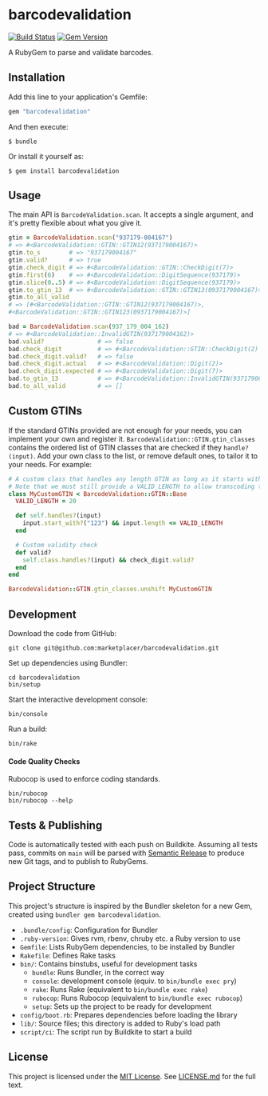 barcodevalidation
=================

[![Build Status][ci-badge]][ci]
[![Gem Version][rubygems-badge]][rubygems]

[ci]: <https://buildkite.com/marketplacer/barcodevalidation>
[ci-badge]: <https://badge.buildkite.com/d0d578653bc319cd41e9adb2ac23f1c0d59cf56ee6cc329d78.svg?branch=main>
[rubygems]: <https://badge.fury.io/rb/barcodevalidation>
[rubygems-badge]: <https://badge.fury.io/rb/barcodevalidation.svg>

A RubyGem to parse and validate barcodes.



Installation
------------

Add this line to your application's Gemfile:

```ruby
gem "barcodevalidation"
```

And then execute:

    $ bundle

Or install it yourself as:

    $ gem install barcodevalidation



Usage
-----

The main API is `BarcodeValidation.scan`. It accepts a single argument,
and it's pretty flexible about what you give it.

```ruby
gtin = BarcodeValidation.scan("937179-004167")
# => #<BarcodeValidation::GTIN::GTIN12(937179004167)>
gtin.to_s        # => "937179004167"
gtin.valid?      # => true
gtin.check_digit # => #<BarcodeValidation::GTIN::CheckDigit(7)>
gtin.first(6)    # => #<BarcodeValidation::DigitSequence(937179)>
gtin.slice(0..5) # => #<BarcodeValidation::DigitSequence(937179)>
gtin.to_gtin_13  # => #<BarcodeValidation::GTIN::GTIN13(0937179004167)>
gtin.to_all_valid
# => [#<BarcodeValidation::GTIN::GTIN12(937179004167)>,
#<BarcodeValidation::GTIN::GTIN123(0937179004167)>]

bad = BarcodeValidation.scan(937_179_004_162)
# => #<BarcodeValidation::InvalidGTIN(937179004162)>
bad.valid?               # => false
bad.check_digit          # => #<BarcodeValidation::GTIN::CheckDigit(2) invalid: expected 7>
bad.check_digit.valid?   # => false
bad.check_digit.actual   # => #<BarcodeValidation::Digit(2)>
bad.check_digit.expected # => #<BarcodeValidation::Digit(7)>
bad.to_gtin_13           # => #<BarcodeValidation::InvalidGTIN(937179004162)>
bad.to_all_valid         # => []
```


Custom GTINs
------------

If the standard GTINs provided are not enough for your needs, you can implement your own and register it.
`BarcodeValidation::GTIN.gtin_classes` contains the ordered list of GTIN classes that are checked if they `handle?(input)`.
Add your own class to the list, or remove default ones, to tailor it to your needs. For example:

```ruby
# A custom class that handles any length GTIN as long as it starts with "123".
# Note that we must still provide a VALID_LENGTH to allow transcoding to other GTINs by zero-padding.
class MyCustomGTIN < BarcodeValidation::GTIN::Base
  VALID_LENGTH = 20

  def self.handles?(input)
    input.start_with?("123") && input.length <= VALID_LENGTH
  end

  # Custom validity check
  def valid?
    self.class.handles?(input) && check_digit.valid?
  end
end

BarcodeValidation::GTIN.gtin_classes.unshift MyCustomGTIN
```


Development
-----------

Download the code from GitHub:

```
git clone git@github.com:marketplacer/barcodevalidation.git
```

Set up dependencies using Bundler:

```
cd barcodevalidation
bin/setup
```

Start the interactive development console:

```
bin/console
```

Run a build:

```
bin/rake
```

#### Code Quality Checks

Rubocop is used to enforce coding standards.

```
bin/rubocop
bin/rubocop --help
```



Tests & Publishing
----------------------

Code is automatically tested with each push on Buildkite. Assuming all tests pass, commits on `main` will be parsed with [Semantic Release](https://github.com/semantic-release/semantic-release) to produce new Git tags, and to publish to RubyGems.



Project Structure
-----------------
This project's structure is inspired by the Bundler skeleton for a new
Gem, created using `bundler gem barcodevalidation`.

* `.bundle/config`: Configuration for Bundler
* `.ruby-version`: Gives rvm, rbenv, chruby etc. a Ruby version to use
* `Gemfile`: Lists RubyGem dependencies, to be installed by Bundler
* `Rakefile`: Defines Rake tasks
* `bin/`: Contains binstubs, useful for development tasks
    * `bundle`: Runs Bundler, in the correct way
    * `console`: development console (equiv. to `bin/bundle exec pry`)
    * `rake`: Runs Rake (equivalent to `bin/bundle exec rake`)
    * `rubocop`: Runs Rubocop (equivalent to `bin/bundle exec rubocop`)
    * `setup`: Sets up the project to be ready for development
* `config/boot.rb`: Prepares dependencies before loading the library
* `lib/`: Source files; this directory is added to Ruby's load path
* `script/ci`: The script run by Buildkite to start a build



License
-------

This project is licensed under the [MIT License]. See [LICENSE.md] for
the full text.

[MIT License]: <https://opensource.org/licenses/MIT>
[LICENSE.md]: <https://github.com/marketplacer/barcodevalidation/blob/main/LICENSE.md>
